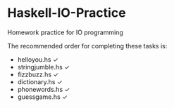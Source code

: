 # Haskell-IO-Practice
Homework practice for IO programming

The recommended order for completing these tasks is:

* helloyou.hs ✓
* stringjumble.hs ✓
* fizzbuzz.hs ✓
* dictionary.hs ✓
* phonewords.hs ✓
* guessgame.hs ✓